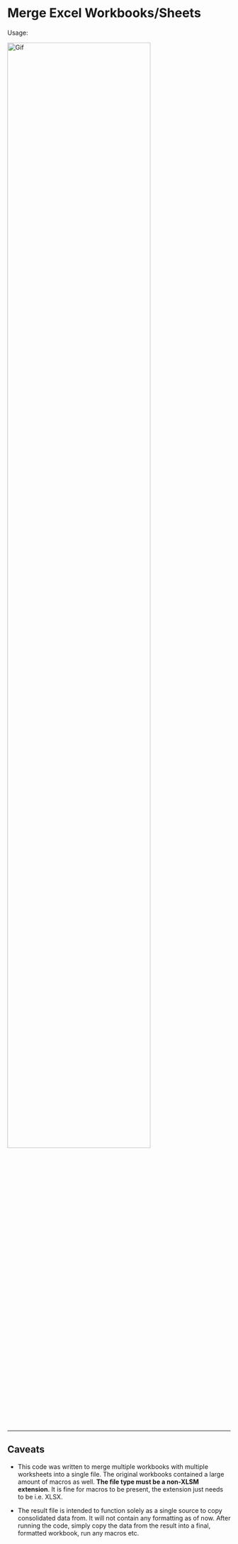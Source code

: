 # Merge Excel Workbooks/Sheets

Usage:

<img alt="Gif" src="https://raw.githubusercontent.com/tm-schwartz/xlmerge/main/example.gif" width="80%" />

---

## Caveats 

- This code was written to merge multiple workbooks with multiple worksheets
  into a single file. The original workbooks contained a large amount of macros
  as well. **The file type must be a non-XLSM extension**. It is fine for macros
  to be present, the extension just needs to be i.e. XLSX. 

- The result file is intended to function solely as a single source to copy
  consolidated data from. It will not contain any formatting as of now. After
  running the code, simply copy the data from the result into a final, formatted
  workbook, run any macros etc.

